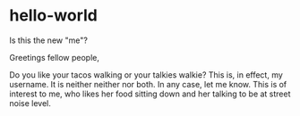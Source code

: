 # hello-world
Is this the new "me"?

Greetings fellow people,

Do you like your tacos walking or your talkies walkie? 
This is, in effect, my username. It is neither neither nor both.
In any case, let me know. This is of interest to me, who likes her food sitting down and her talking to be at street noise level.
